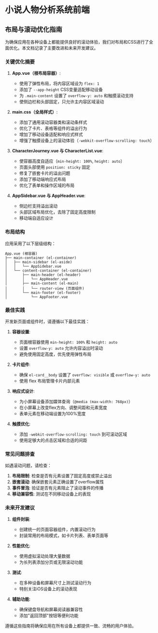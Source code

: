 # 小说人物分析系统前端

## 布局与滚动优化指南

为确保应用在各种设备上都能提供良好的滚动体验，我们对布局和CSS进行了全面优化。本文档记录了主要改进和未来开发建议。

### 关键优化摘要

1. **App.vue（根布局容器）**:
   - 使用了弹性布局，将内容区域设为 `flex: 1`
   - 添加了 `--app-height` CSS变量适配移动设备
   - 为 `.main-content` 设置了 `overflow-y: auto` 和触摸滚动支持
   - 使侧边栏和头部固定，只允许主内容区域滚动

2. **main.css（全局样式）**:
   - 添加了通用滚动容器类和滚动条样式
   - 优化了卡片、表格等组件的溢出行为
   - 增加了移动设备适配和响应式样式
   - 增强了触摸设备上的滚动体验（`-webkit-overflow-scrolling: touch`）

3. **CharacterJourney.vue 与 CharacterList.vue**:
   - 使容器高度自适应（`min-height: 100%`, `height: auto`）
   - 页面头部使用 `position: sticky` 固定
   - 修复了嵌套卡片的溢出问题
   - 添加了移动端响应式布局
   - 优化了表单和操作区域的布局

4. **AppSidebar.vue 与 AppHeader.vue**:
   - 侧边栏支持溢出滚动
   - 头部区域布局优化，去除了固定高度限制
   - 移动端自适应设计

### 布局结构

应用采用了以下层级结构：

```
App.vue (根容器)
├── main-container (el-container)
│   ├── main-sidebar (el-aside)
│   │   └── AppSidebar.vue
│   └── content-container (el-container)
│       ├── main-header (el-header)
│       │   └── AppHeader.vue
│       ├── main-content (el-main)
│       │   └── router-view (页面组件)
│       └── main-footer (el-footer)
│           └── AppFooter.vue
```

### 最佳实践

开发新页面或组件时，请遵循以下最佳实践：

1. **容器设置**:
   - 页面根容器使用 `min-height: 100%` 和 `height: auto`
   - 设置 `overflow-y: auto` 允许内容溢出时滚动
   - 避免使用固定高度，优先使用弹性布局

2. **卡片组件**:
   - 确保 `el-card__body` 设置了 `overflow: visible` 或 `overflow-y: auto`
   - 使用 flex 布局管理卡片内部元素

3. **响应式设计**:
   - 为小屏幕设备添加媒体查询（`@media (max-width: 768px)`）
   - 在小屏幕上改变flex方向、调整间距和元素宽度
   - 表单元素在移动端设置为100%宽度

4. **触摸优化**:
   - 添加 `-webkit-overflow-scrolling: touch` 到可滚动区域
   - 使用足够大的点击区域和合适的间距

### 常见问题排查

如遇滚动问题，请检查：

1. **布局限制**: 检查是否有元素设置了固定高度或禁止溢出
2. **嵌套滚动**: 确保嵌套元素正确设置了overflow属性
3. **事件冒泡**: 验证是否有元素阻止了滚动事件的传播
4. **移动兼容性**: 测试在不同移动设备上的表现

### 未来开发建议

1. **组件封装**:
   - 创建统一的页面容器组件，内置滚动行为
   - 封装常用的布局模式，如卡片列表、表单页面等

2. **性能优化**:
   - 使用虚拟滚动处理大量数据
   - 为长列表添加分页或无限滚动功能

3. **测试**:
   - 在多种设备和屏幕尺寸上测试滚动行为
   - 特别关注iOS设备上的滚动表现

4. **辅助功能**:
   - 确保键盘导航和屏幕阅读器兼容性
   - 添加"返回顶部"按钮等便利功能

遵循这些指南将确保应用在所有设备上都提供一致、流畅的用户体验。 